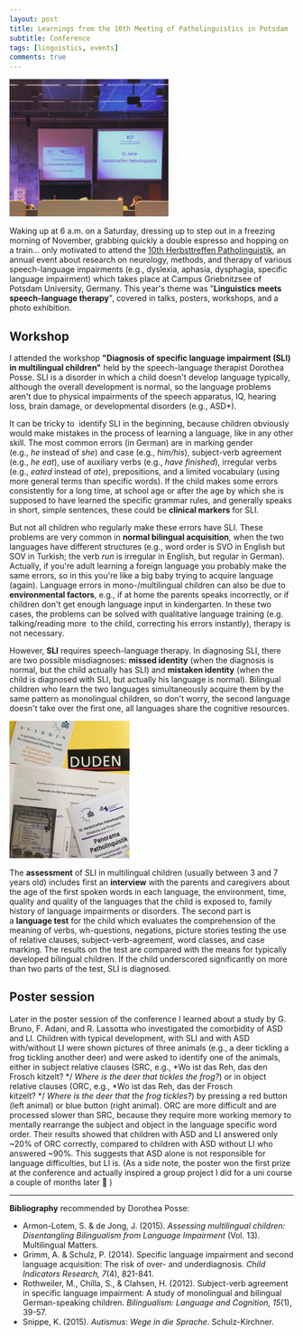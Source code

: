 ```yaml
---
layout: post
title: Learnings from the 10th Meeting of Patholinguistics in Potsdam
subtitle: Conference
tags: [linguistics, events]
comments: true
---
```


![cover](../assets/img/patholinguisticsMeetupPotsdam.png)

Waking up at 6 a.m. on a Saturday, dressing up to step out in a freezing morning of November, grabbing quickly a double espresso and hopping on a train... only motivated to attend the [10th Herbsttreffen Patholinguistik](https://www.herbsttreffen.vpl-ev.de/), an annual event about research on neurology, methods, and therapy of various speech-language impairments (e.g., dyslexia, aphasia, dysphagia, specific language impairment) which takes place at Campus Griebnitzsee of Potsdam University, Germany. This year's theme was "**Linguistics meets speech-language therapy**", covered in talks, posters, workshops, and a photo exhibition. 

## Workshop

I attended the workshop **"Diagnosis of specific language impairment (SLI) in multilingual children"** held by the speech-language therapist Dorothea Posse. SLI is a disorder in which a child doesn't develop language typically, although the overall development is normal, so the language problems aren't due to physical impairments of the speech apparatus, IQ, hearing loss, brain damage, or developmental disorders (e.g., ASD*).

It can be tricky to  identify SLI in the beginning, because children obviously would make mistakes in the process of learning a language, like in any other skill. The most common errors (in German) are in marking gender (e.g., *he* instead of *she*) and case (e.g., *him/his*), subject-verb agreement (e.g., *he eat*), use of auxiliary verbs (e.g., *have finished*), irregular verbs (e.g., *eated* instead of *ate*), prepositions, and a limited vocabulary (using more general terms than specific words). If the child makes some errors consistently for a long time, at school age or after the age by which she is supposed to have learned the specific grammar rules, and generally speaks in short, simple sentences, these could be **clinical markers** for SLI. 

But not all children who regularly make these errors have SLI. These problems are very common in **normal bilingual acquisition**, when the two languages have different structures (e.g., word order is SVO in English but SOV in Turkish; the verb *run* is irregular in English, but regular in German). Actually, if you're adult learning a foreign language you probably make the same errors, so in this you're like a big baby trying to acquire language (again). Language errors in mono-/multilingual children can also be due to **environmental factors**, e.g., if at home the parents speaks incorrectly, or if children don't get enough language input in kindergarten. In these two cases, the problems can be solved with qualitative language training (e.g. talking/reading more  to the child, correcting his errors instantly), therapy is not necessary.

However, **SLI** requires speech-language therapy. In diagnosing SLI, there are two possible misdiagnoses: **missed identity** (when the diagnosis is normal, but the child actually has SLI) and **mistaken identity** (when the child is diagnosed with SLI, but actually his language is normal). Bilingual children who learn the two languages simultaneously acquire them by the same pattern as monolingual children, so don't worry, the second language doesn't take over the first one, all languages share the cognitive resources. 

![goodies bag](../assets/img/10PatholinguisticsMeetup.jpg)

The **assessment** of SLI in multilingual children (usually between 3 and 7 years old) includes first an **interview** with the parents and caregivers about the age of the first spoken words in each language, the environment, time, quality and quality of the languages that the child is exposed to, family history of language impairments or disorders. The second part is a **language test** for the child which evaluates the comprehension of the meaning of verbs, wh-questions, negations, picture stories testing the use of relative clauses, subject-verb-agreement, word classes, and case marking. The results on the test are compared with the means for typically developed bilingual children. If the child underscored significantly on more than two parts of the test, SLI is diagnosed.

## Poster session

Later in the poster session of the conference I learned about a study by G. Bruno, F. Adani, and R. Lassotta who investigated the comorbidity of ASD and LI. Children with typical development, with SLI and with ASD with/without LI were shown pictures of three animals (e.g., a deer tickling a frog tickling another deer) and were asked to identify one of the animals, either in subject relative clauses (SRC, e.g., *Wo ist das Reh, das den Frosch kitzelt? */ *Where is the deer that tickles the frog?*) or in object relative clauses (ORC, e.g., *Wo ist das Reh, das der Frosch kitzelt? */ *Where is the deer that the frog tickles?*) by pressing a red button (left animal) or blue button (right animal). ORC are more difficult and are processed slower than SRC, because they require more working memory to mentally rearrange the subject and object in the language specific word order. Their results showed that children with ASD and LI answered only ~20% of ORC correctly, compared to children with ASD without LI who answered ~90%. This suggests that ASD alone is not responsible for language difficulties, but LI is. (As a side note, the poster won the first prize at the conference and actually inspired a group project I did for a uni course a couple of months later 🙂 )

* * * * *

**Bibliography** recommended by Dorothea Posse:

-   Armon-Lotem, S. & de Jong, J. (2015). *Assessing multilingual children: Disentangling Bilingualism from Language Impairment* (Vol. 13). Multilingual Matters.
-   Grimm, A. & Schulz, P. (2014). Specific language impairment and second language acquisition: The risk of over- and underdiagnosis. *Child Indicators Research, 7*(4), 821-841.
-   Rothweiler, M., Chilla, S., & Clahsen, H. (2012). Subject-verb agreement in specific language impairment: A study of monolingual and bilingual German-speaking children. *Bilingualism: Language and Cognition, 15*(1), 39-57.
-   Snippe, K. (2015). *Autismus*: *Wege in die Sprache*. Schulz-Kirchner.